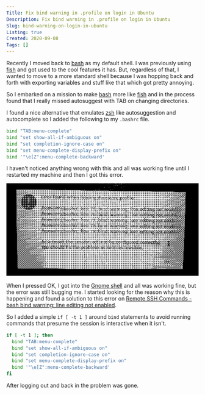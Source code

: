 ```yaml
---
Title: Fix bind warning in .profile on login in Ubuntu
Description: Fix bind warning in .profile on login in Ubuntu
Slug: bind-warning-on-login-in-ubuntu
Listing: true
Created: 2020-09-08
Tags: []
---
```


Recently I moved back to [bash](https://www.gnu.org/software/bash/) as my default shell. I was previously using [fish](https://fishshell.com/) and got used to the cool features it has. But, regardless of that, I wanted to move to a more standard shell because I was hopping back and forth with exporting variables and stuff like that which got pretty annoying.

So I embarked on a mission to make [bash](https://www.gnu.org/software/bash/) more like [fish](https://fishshell.com/) and in the process found that I really missed autosuggest with TAB on changing directories.

I found a nice alternative that emulates [zsh](http://zsh.sourceforge.net/) like autosuggestion and autocomplete so I added the following to my `.bashrc` file.

```bash
bind "TAB:menu-complete"
bind "set show-all-if-ambiguous on"
bind "set completion-ignore-case on"
bind "set menu-complete-display-prefix on"
bind '"\e[Z":menu-complete-backward'
```

I haven't noticed anything wrong with this and all was working fine until I restarted my machine and then I got this error.

![Profile bind error](/assets/profile-bind-error/error.jpg.dith.gif)

When I pressed OK, I got into the [Gnome shell](https://wiki.gnome.org/Projects/GnomeShell) and all was working fine, but the error was still bugging me. I started looking for the reason why this is happening and found a solution to this error on [Remote SSH Commands - bash bind warning: line editing not enabled](https://superuser.com/a/892682).

So I added a simple `if [ -t 1 ]` around `bind` statements to avoid running commands that presume the session is interactive when it isn't.

```bash
if [ -t 1 ]; then
  bind "TAB:menu-complete"
  bind "set show-all-if-ambiguous on"
  bind "set completion-ignore-case on"
  bind "set menu-complete-display-prefix on"
  bind '"\e[Z":menu-complete-backward'
fi
```

After logging out and back in the problem was gone.
